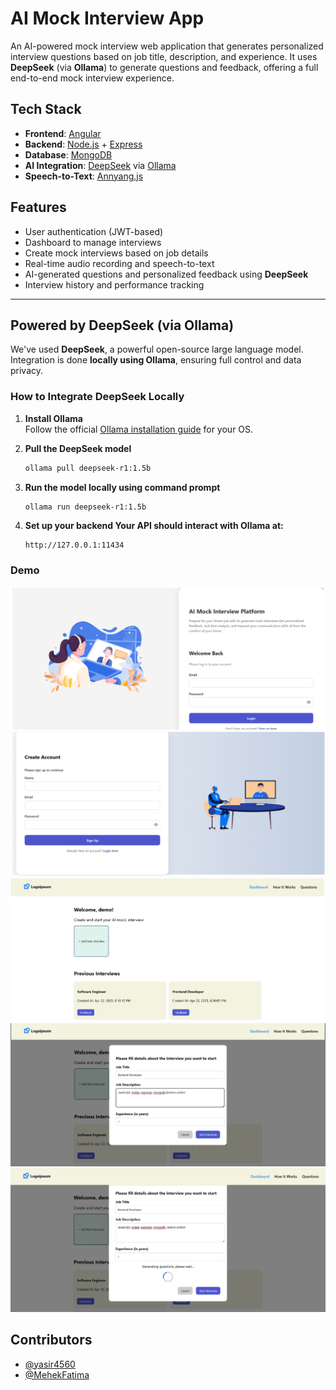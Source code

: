 # AI Mock Interview App

An AI-powered mock interview web application that generates personalized interview questions based on job title, description, and experience. It uses **DeepSeek** (via **Ollama**) to generate questions and feedback, offering a full end-to-end mock interview experience.

## Tech Stack

- **Frontend**: [Angular](https://angular.io/)
- **Backend**: [Node.js](https://nodejs.org/) + [Express](https://expressjs.com/)
- **Database**: [MongoDB](https://www.mongodb.com/)
- **AI Integration**: [DeepSeek](https://github.com/deepseek-ai) via [Ollama](https://ollama.com/)
- **Speech-to-Text**: [Annyang.js](https://www.talater.com/annyang/)


## Features

- User authentication (JWT-based)
- Dashboard to manage interviews
- Create mock interviews based on job details
- Real-time audio recording and speech-to-text
- AI-generated questions and personalized feedback using **DeepSeek**
- Interview history and performance tracking

---

## Powered by DeepSeek (via Ollama)

We've used **DeepSeek**, a powerful open-source large language model. Integration is done **locally using Ollama**, ensuring full control and data privacy.

### How to Integrate DeepSeek Locally

1. **Install Ollama**  
   Follow the official [Ollama installation guide](https://ollama.com/download) for your OS.

2. **Pull the DeepSeek model**
   ```bash
   ollama pull deepseek-r1:1.5b
   ```
3. **Run the model locally using command prompt**
    ```bash
   ollama run deepseek-r1:1.5b
    ```
4. **Set up your backend Your API should interact with Ollama at:**
     ```
    http://127.0.0.1:11434
    ```
### Demo
![Login](demo\login.png)
![signup](demo\signup.png)
![home](demo\home.png)
![Create interview](demo\createInterview.png)
![loading](demo\interviewLoading.png)

## Contributors

- [@yasir4560](https://github.com/yasir4560)
- [@MehekFatima](https://github.com/MehekFatima)
